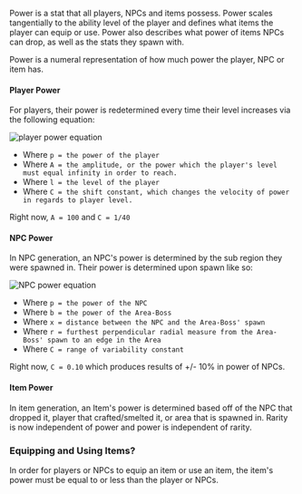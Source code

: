 Power is a stat that all players, NPCs and items possess. Power scales tangentially to the ability level of the player and defines what items the player can equip or use. Power also describes what power of items NPCs can drop, as well as the stats they spawn with.

Power is a numeral representation of how much power the player, NPC or item has.

#### Player Power
For players, their power is redetermined every time their level increases via the following equation:

![player power equation](http://i.imgur.com/jSeHod4.png)

- Where `p = the power of the player`
- Where `A = the amplitude, or the power which the player's level must equal infinity in order to reach.`
- Where `l = the level of the player`
- Where `C = the shift constant, which changes the velocity of power in regards to player level.`

Right now, `A = 100` and `C = 1/40`

#### NPC Power
In NPC generation, an NPC's power is determined by the sub region they were spawned in. Their power is determined upon spawn like so:

![NPC power equation](http://i.imgur.com/pscc1di.png)

- Where `p = the power of the NPC`
- Where `b = the power of the Area-Boss`
- Where `x = distance between the NPC and the Area-Boss' spawn`
- Where `r = furthest perpendicular radial measure from the Area-Boss' spawn to an edge in the Area`
- Where `C = range of variability constant`

Right now, `C = 0.10` which produces results of +/- 10% in power of NPCs.

#### Item Power
In item generation, an Item's power is determined based off of the NPC that dropped it, player that crafted/smelted it, or area that is spawned in. Rarity is now independent of power and power is independent of rarity.

### Equipping and Using Items?
In order for players or NPCs to equip an item or use an item, the item's power must be equal to or less than the player or NPCs.
